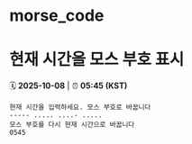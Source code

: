 # morse_code
# 현재 시간을 모스 부호 표시
<!-- MORSE_TIME_START -->
🗓️ **2025-10-08** | ⏰ **05:45 (KST)**

```
현재 시간을 입력하세요. 모스 부호로 바꿉니다
----- ..... ....- .....
모스 부호를 다시 현재 시간으로 바꿉니다
0545
```
<!-- MORSE_TIME_END -->
